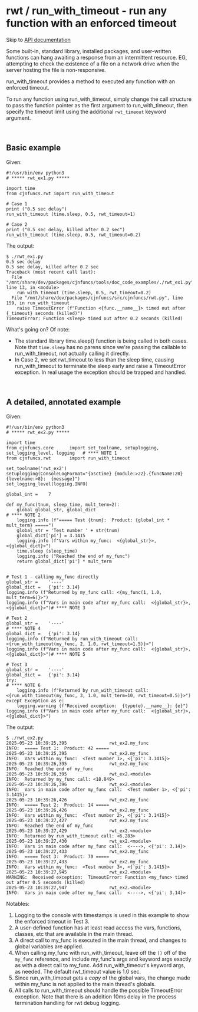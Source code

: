 # rwt / run_with_timeout - run any function with an enforced timeout

Skip to [API documentation](#links)

Some built-in, standard library, installed packages, and user-written functions can hang awaiting a response from
an intermittent resource.  EG, attempting to check the existence of a file on a network drive when the server hosting
the file is non-responsive.  

run_with_timeout provides a method to executed any function with an enforced timeout.

To run any function using run_with_timeout, simply change the call structure to pass the function
pointer as the first argument to run_with_timeout, then specify the timeout limit using the additional `rwt_timeout` 
keyword argument.

<br>

## Basic example

Given:
```
#!/usr/bin/env python3
# ***** rwt_ex1.py *****

import time
from cjnfuncs.rwt import run_with_timeout

# Case 1
print ("0.5 sec delay")
run_with_timeout (time.sleep, 0.5, rwt_timeout=1)

# Case 2
print ("0.5 sec delay, killed after 0.2 sec")
run_with_timeout (time.sleep, 0.5, rwt_timeout=0.2)
```

The output:
```
$ ./rwt_ex1.py 
0.5 sec delay
0.5 sec delay, killed after 0.2 sec
Traceback (most recent call last):
  File "/mnt/share/dev/packages/cjnfuncs/tools/doc_code_examples/./rwt_ex1.py", line 13, in <module>
    run_with_timeout (time.sleep, 0.5, rwt_timeout=0.2)
  File "/mnt/share/dev/packages/cjnfuncs/src/cjnfuncs/rwt.py", line 159, in run_with_timeout
    raise TimeoutError (f"Function <{func.__name__}> timed out after {_timeout} seconds (killed)")
TimeoutError: Function <sleep> timed out after 0.2 seconds (killed)
```

What's going on?  Of note:
- The standard library time.sleep() function is being called in both cases.  Note that `time.sleep` has no parens since
we're passing the callable to run_with_timeout, not actually calling it directly.
- In Case 2, we set rwt_timeout to less than the sleep time, causing run_with_timeout to terminate the sleep early and raise
a TimeoutError exception.  In real usage the exception should be trapped and handled.

<br>

## A detailed, annotated example

Given:
```
#!/usr/bin/env python3
# ***** rwt_ex2.py *****

import time
from cjnfuncs.core      import set_toolname, setuplogging, set_logging_level, logging   # **** NOTE 1
from cjnfuncs.rwt       import run_with_timeout

set_toolname('rwt_ex2')
setuplogging(ConsoleLogFormat="{asctime} {module:>22}.{funcName:20} {levelname:>8}:  {message}")
set_logging_level(logging.INFO)

global_int =    7

def my_func(tnum, sleep_time, mult_term=2):
    global global_str, global_dict                                                      # **** NOTE 2
    logging.info (f"===== Test {tnum}:  Product: {global_int * mult_term} =====")
    global_str = 'Test number ' + str(tnum)
    global_dict['pi'] = 3.1415
    logging.info (f"Vars within my_func:  <{global_str}>, <{global_dict}>")
    time.sleep (sleep_time)
    logging.info ("Reached the end of my_func")
    return global_dict['pi'] * mult_term


# Test 1 - calling my_func directly
global_str =    '----'
global_dict =   {'pi': 3.14}
logging.info (f"Returned by my_func call: <{my_func(1, 1.0, mult_term=6)}>")
logging.info (f"Vars in main code after my_func call:  <{global_str}>, <{global_dict}>")# **** NOTE 3

# Test 2
global_str =    '----'                                                                  # **** NOTE 4
global_dict =   {'pi': 3.14}
logging.info (f"Returned by run_with_timeout call: <{run_with_timeout(my_func, 2, 1.0, rwt_timeout=1.5)}>")
logging.info (f"Vars in main code after my_func call:  <{global_str}>, <{global_dict}>")# **** NOTE 5

# Test 3
global_str =    '----'
global_dict =   {'pi': 3.14}
try:                                                                                    # **** NOTE 6
    logging.info (f"Returned by run_with_timeout call: <{run_with_timeout(my_func, 3, 1.0, mult_term=10, rwt_timeout=0.5)}>")
except Exception as e:
    logging.warning (f"Received exception:  {type(e).__name__}: {e}")
logging.info (f"Vars in main code after my_func call:  <{global_str}>, <{global_dict}>")

```

The output:
```
$ ./rwt_ex2.py 
2025-05-23 10:39:25,395                rwt_ex2.my_func                  INFO:  ===== Test 1:  Product: 42 =====
2025-05-23 10:39:25,395                rwt_ex2.my_func                  INFO:  Vars within my_func:  <Test number 1>, <{'pi': 3.1415}>
2025-05-23 10:39:26,395                rwt_ex2.my_func                  INFO:  Reached the end of my_func
2025-05-23 10:39:26,395                rwt_ex2.<module>                 INFO:  Returned by my_func call: <18.849>
2025-05-23 10:39:26,396                rwt_ex2.<module>                 INFO:  Vars in main code after my_func call:  <Test number 1>, <{'pi': 3.1415}>
2025-05-23 10:39:26,426                rwt_ex2.my_func                  INFO:  ===== Test 2:  Product: 14 =====
2025-05-23 10:39:26,426                rwt_ex2.my_func                  INFO:  Vars within my_func:  <Test number 2>, <{'pi': 3.1415}>
2025-05-23 10:39:27,427                rwt_ex2.my_func                  INFO:  Reached the end of my_func
2025-05-23 10:39:27,429                rwt_ex2.<module>                 INFO:  Returned by run_with_timeout call: <6.283>
2025-05-23 10:39:27,430                rwt_ex2.<module>                 INFO:  Vars in main code after my_func call:  <---->, <{'pi': 3.14}>
2025-05-23 10:39:27,433                rwt_ex2.my_func                  INFO:  ===== Test 3:  Product: 70 =====
2025-05-23 10:39:27,433                rwt_ex2.my_func                  INFO:  Vars within my_func:  <Test number 3>, <{'pi': 3.1415}>
2025-05-23 10:39:27,945                rwt_ex2.<module>              WARNING:  Received exception:  TimeoutError: Function <my_func> timed out after 0.5 seconds (killed)
2025-05-23 10:39:27,947                rwt_ex2.<module>                 INFO:  Vars in main code after my_func call:  <---->, <{'pi': 3.14}>
```

Notables:
1. Logging to the console with timestamps is used in this example to show the enforced timeout in Test 3.
2. A user-defined function has at least read access the vars, functions, classes, etc that are available in the main thread.
3. A direct call to my_func is executed in the main thread, and changes to global variables are applied.
4. When calling my_func with run_with_timeout, leave off the `()` off of the `my_func` reference, and include my_func's args and keyword args exactly as with a direct call to my_func.  Add run_with_timeout's keyword args, as needed.  The default rwt_timeout value is 1.0 sec.
5. Since run_with_timeout gets a _copy_ of the global vars, the change made within my_func is not applied to the main thread's globals.
6. All calls to run_with_timeout should handle the possible TimeoutError exception.  Note that there is an addition 10ms delay in the process
termination handling for rwt debug logging.
